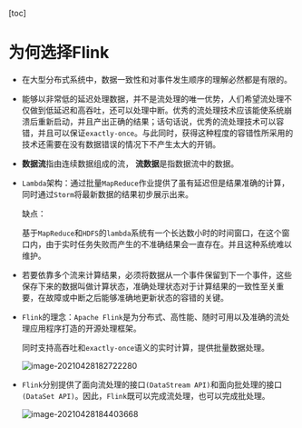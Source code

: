[toc]

# 为何选择Flink

- 在大型分布式系统中，数据一致性和对事件发生顺序的理解必然都是有限的。

- 能够以非常低的延迟处理数据，并不是流处理的唯一优势，人们希望流处理不仅做到低延迟和高吞吐，还可以处理中断。优秀的流处理技术应该能使系统崩溃后重新启动，并且产出正确的结果；话句话说，优秀的流处理技术可以容错，并且可以保证`exactly-once`。与此同时，获得这种程度的容错性所采用的技术还需要在没有数据错误的情况下不产生太大的开销。

- **数据流**指由连续数据组成的流， **流数据**是指数据流中的数据。

- `Lambda`架构：通过批量`MapReduce`作业提供了虽有延迟但是结果准确的计算，同时通过`Storm`将最新数据的结果初步展示出来。

  缺点：

  基于`MapReduce`和`HDFS`的`lambda`系统有一个长达数小时的时间窗口，在这个窗口内，由于实时任务失败而产生的不准确结果会一直存在。并且这种系统难以维护。

- 若要依靠多个流来计算结果，必须将数据从一个事件保留到下一个事件，这些保存下来的数据叫做计算状态，准确处理状态对于计算结果的一致性至关重要，在故障或中断之后能够准确地更新状态的容错的关键。

- `Flink`的理念：`Apache Flink`是为分布式、高性能、随时可用以及准确的流处理应用程序打造的开源处理框架。

  同时支持高吞吐和`exactly-once`语义的实时计算，提供批量数据处理。

  ![image-20210428182722280](https://raw.githubusercontent.com/KingdeGuo/myPictureBed/main/img_upload202104/28/182724-422896.png)

- `Flink`分别提供了面向流处理的接口`(DataStream API)`和面向批处理的接口`(DataSet API)`。因此，`Flink`既可以完成流处理，也可以完成批处理。

  ![image-20210428184403668](https://raw.githubusercontent.com/KingdeGuo/myPictureBed/main/img_upload202104/28/184403-303770.png)

